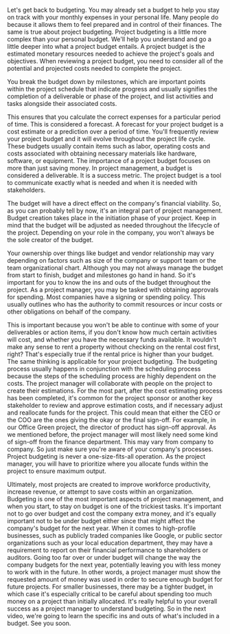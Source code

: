
Let's get back to budgeting. You may already set a budget to help you stay on track with your monthly expenses in your personal life. Many people do because it allows them to feel prepared and in control of their finances. The same is true about project budgeting. Project budgeting is a little more complex than your personal budget. We'll help you understand and go a little deeper into what a project budget entails. A project budget is the estimated monetary resources needed to achieve the project's goals and objectives. When reviewing a project budget, you need to consider all of the potential and projected costs needed to complete the project.

You break the budget down by milestones, which are important points within the project schedule that indicate progress and usually signifies the completion of a deliverable or phase of the project, and list activities and tasks alongside their associated costs.

This ensures that you calculate the correct expenses for a particular period of time. This is considered a forecast. A forecast for your project budget is a cost estimate or a prediction over a period of time. You'll frequently review your project budget and it will evolve throughout the project life cycle. These budgets usually contain items such as labor, operating costs and costs associated with obtaining necessary materials like hardware, software, or equipment. The importance of a project budget focuses on more than just saving money. In project management, a budget is considered a deliverable. It is a success metric. The project budget is a tool to communicate exactly what is needed and when it is needed with stakeholders.

The budget will have a direct effect on the company's financial viability. So, as you can probably tell by now, it's an integral part of project management. Budget creation takes place in the initiation phase of your project. Keep in mind that the budget will be adjusted as needed throughout the lifecycle of the project. Depending on your role in the company, you won't always be the sole creator of the budget.

Your ownership over things like budget and vendor relationship may vary depending on factors such as size of the company or support team or the team organizational chart. Although you may not always manage the budget from start to finish, budget and milestones go hand in hand. So it's important for you to know the ins and outs of the budget throughout the project. As a project manager, you may be tasked with obtaining approvals for spending. Most companies have a signing or spending policy. This usually outlines who has the authority to commit resources or incur costs or other obligations on behalf of the company.

This is important because you won't be able to continue with some of your deliverables or action items, if you don't know how much certain activities will cost, and whether you have the necessary funds available. It wouldn't make any sense to rent a property without checking on the rental cost first, right? That's especially true if the rental price is higher than your budget. The same thinking is applicable for your project budgeting. The budgeting process usually happens in conjunction with the scheduling process because the steps of the scheduling process are highly dependent on the costs. The project manager will collaborate with people on the project to create their estimations. For the most part, after the cost estimating process has been completed, it's common for the project sponsor or another key stakeholder to review and approve estimation costs, and if necessary adjust and reallocate funds for the project. This could mean that either the CEO or the COO are the ones giving the okay or the final sign-off. For example, in our Office Green project, the director of product has sign-off approval. As we mentioned before, the project manager will most likely need some kind of sign-off from the finance department. This may vary from company to company. So just make sure you're aware of your company's processes. Project budgeting is never a one-size-fits-all operation. As the project manager, you will have to prioritize where you allocate funds within the project to ensure maximum output.

Ultimately, most projects are created to improve workforce productivity, increase revenue, or attempt to save costs within an organization. Budgeting is one of the most important aspects of project management, and when you start, to stay on budget is one of the trickiest tasks. It's important not to go over budget and cost the company extra money, and it's equally important not to be under budget either since that might affect the company's budget for the next year. When it comes to high-profile businesses, such as publicly traded companies like Google, or public sector organizations such as your local education department, they may have a requirement to report on their financial performance to shareholders or auditors. Going too far over or under budget will change the way the company budgets for the next year, potentially leaving you with less money to work with in the future. In other words, a project manager must show the requested amount of money was used in order to secure enough budget for future projects. For smaller businesses, there may be a tighter budget, in which case it's especially critical to be careful about spending too much money on a project than initially allocated. It's really helpful to your overall success as a project manager to understand budgeting. So in the next video, we're going to learn the specific ins and outs of what's included in a budget. See you soon.
​
